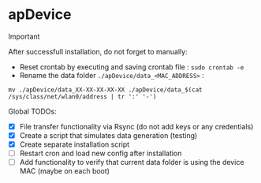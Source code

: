 # apDevice

> [!IMPORTANT]
> After successfull installation, do not forget to manually:
> * Reset crontab by executing and saving crontab file : ``` sudo crontab -e ```
> * Rename the data folder ```./apDevice/data_<MAC_ADDRESS>``` :
> ```shell-script
> mv ./apDevice/data_XX-XX-XX-XX-XX ./apDevice/data_$(cat /sys/class/net/wlan0/address | tr ':' '-')
> ```

Global TODOs:
- [x] File transfer functionality via Rsync (do not add keys or any credentials)
- [x] Create a script that simulates data generation (testing)
- [x] Create separate installation script
- [ ] Restart cron and load new config after installation
- [ ] Add functionality to verify that current data folder is using the device MAC (maybe on each boot)
